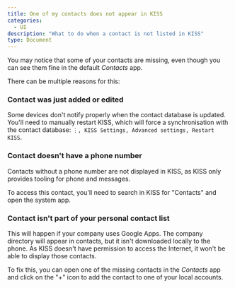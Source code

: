```yaml
---
title: One of my contacts does not appear in KISS
categories:
  - UI
description: "What to do when a contact is not listed in KISS"
type: Document
---
```


You may notice that some of your contacts are missing, even though you can see them fine in the default *Contacts* app.

There can be multiple reasons for this:

### Contact was just added or edited
Some devices don't notify properly when the contact database is updated. You'll need to manually restart KISS, which will force a synchronisation with the contact database: `⋮, KISS Settings, Advanced settings, Restart KISS`.

### Contact doesn't have a phone number
Contacts without a phone number are not displayed in KISS, as KISS only provides tooling for phone and messages.

To access this contact, you'll need to search in KISS for "Contacts" and open the system app.

### Contact isn't part of your personal contact list
This will happen if your company uses Google Apps. The company directory will appear in contacts, but it isn't downloaded locally to the phone. As KISS doesn't have permission to access the Internet, it won't be able to display those contacts.

To fix this, you can open one of the missing contacts in the *Contacts* app and click on the "+" icon to add the contact to one of your local accounts.

